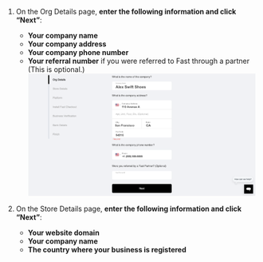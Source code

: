1.  On the Org Details page, **enter the following information and click “Next”**:

    - **Your company name**
    - **Your company address**
    - **Your company phone number**
    - **Your referral number** if you were referred to Fast through a partner (This is optional.)
      ![Org Details Form](/reusables/for-developers/images/fill-profile.png)

2.  On the Store Details page, **enter the following information and click “Next”**:
    - **Your website domain**
    - **Your company name**
    - **The country where your business is registered**

